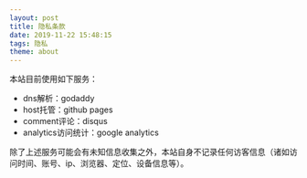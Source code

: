 ```yaml
---
layout: post
title: 隐私条款
date: 2019-11-22 15:48:15
tags: 隐私
theme: about
---
```


本站目前使用如下服务：

- dns解析：godaddy
- host托管：github pages
- comment评论：disqus
- analytics访问统计：google analytics

除了上述服务可能会有未知信息收集之外，本站自身不记录任何访客信息（诸如访问时间、账号、ip、浏览器、定位、设备信息等）。
